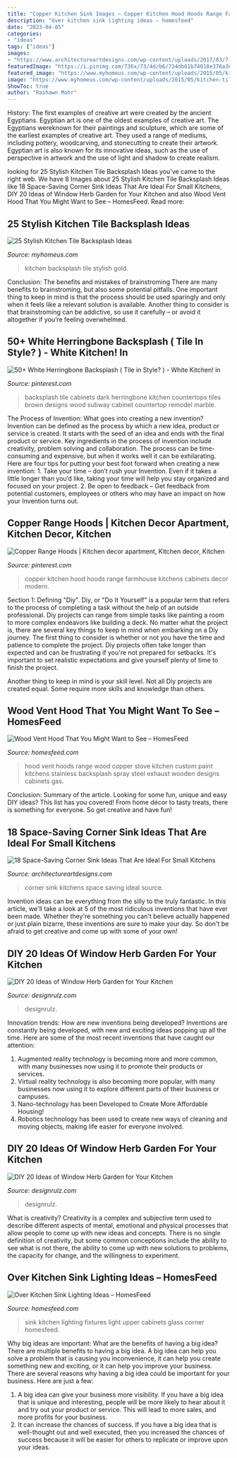 ```yaml
---
title: "Copper Kitchen Sink Images ~ Copper Kitchen Hood Hoods Range Farmhouse Kitchens Cabinets Decor Modern"
description: "Over kitchen sink lighting ideas – homesfeed"
date: "2023-04-05"
categories:
- "ideas"
tags: ["ideas"]
images:
- "https://www.architectureartdesigns.com/wp-content/uploads/2017/03/7-3.jpg"
featuredImage: "https://i.pinimg.com/736x/73/4d/b6/734db61b74018e376a3e9354c2fa8174.jpg"
featured_image: "https://www.myhomeus.com/wp-content/uploads/2015/05/kitchen-tile-backsplash-gold-e1429133879341.jpg"
image: "https://www.myhomeus.com/wp-content/uploads/2015/05/kitchen-tile-backsplash-gold-e1429133879341.jpg"
ShowToc: true
author: "Rashawn Mohr"
---
```



History: The first examples of creative art were created by the ancient Egyptians.
Egyptian art is one of the oldest examples of creative art. The Egyptians wereknown for their paintings and sculpture, which are some of the earliest examples of creative art. They used a range of mediums, including pottery, woodcarving, and stonecutting to create their artwork. Egyptian art is also known for its innovative ideas, such as the use of perspective in artwork and the use of light and shadow to create realism.

	

		
looking for 25 Stylish Kitchen Tile Backsplash Ideas you've came to the right web. We have 8 Images about 25 Stylish Kitchen Tile Backsplash Ideas like 18 Space-Saving Corner Sink Ideas That Are Ideal For Small Kitchens, DIY 20 Ideas of Window Herb Garden for Your Kitchen and also Wood Vent Hood That You Might Want to See – HomesFeed. Read more:
		
    
## 25 Stylish Kitchen Tile Backsplash Ideas

<img loading=lazy src="https://www.myhomeus.com/wp-content/uploads/2015/05/kitchen-tile-backsplash-gold-e1429133879341.jpg" onerror="this.onerror=null;this.src='https://tse2.mm.bing.net/th?id=OIP.UREZdgG-pkm3TWlXlZRcegHaKH&amp;pid=15.1';" alt="25 Stylish Kitchen Tile Backsplash Ideas">

_Source: myhomeus.com_

>kitchen backsplash tile stylish gold. 

	

Conclusion: The benefits and mistakes of brainstroming
There are many benefits to brainstroming, but also some potential pitfalls. One important thing to keep in mind is that the process should be used sparingly and only when it feels like a relevant solution is available. Another thing to consider is that brainstroming can be addictive, so use it carefully – or avoid it altogether if you’re feeling overwhelmed.

    
## 50+ White Herringbone Backsplash ( Tile In Style? ) - White Kitchen! In

<img loading=lazy src="https://i.pinimg.com/736x/73/4d/b6/734db61b74018e376a3e9354c2fa8174.jpg" onerror="this.onerror=null;this.src='https://tse3.mm.bing.net/th?id=OIP.bg9n6gBVYQ2w9Nn8c_0wPAHaLH&amp;pid=15.1';" alt="50+ White Herringbone Backsplash ( Tile in Style? ) - White Kitchen! in">

_Source: pinterest.com_

>backsplash tile cabinets dark herringbone kitchen countertops tiles brown designs wood subway cabinet countertop remodel marble. 

	

The Process of Invention: What goes into creating a new invention?
Invention can be defined as the process by which a new idea, product or service is created. It starts with the seed of an idea and ends with the final product or service. Key ingredients in the process of invention include creativity, problem solving and collaboration. The process can be time-consuming and expensive, but when it works well it can be exhilarating. Here are four tips for putting your best foot forward when creating a new invention: 1. Take your time – don’t rush your Invention. Even if it takes a little longer than you’d like, taking your time will help you stay organized and focused on your project. 2. Be open to feedback – Get feedback from potential customers, employees or others who may have an impact on how your Invention turns out. 
    
## Copper Range Hoods | Kitchen Decor Apartment, Kitchen Decor, Kitchen

<img loading=lazy src="https://i.pinimg.com/736x/a8/34/f9/a834f94bf2525973b032bf3e362b8816--copper-hood-copper-kitchen.jpg" onerror="this.onerror=null;this.src='https://tse4.mm.bing.net/th?id=OIP.JdoI6mHF1P1XiJ2h2zFdpQHaLD&amp;pid=15.1';" alt="Copper Range Hoods | Kitchen decor apartment, Kitchen decor, Kitchen">

_Source: pinterest.com_

>copper kitchen hood hoods range farmhouse kitchens cabinets decor modern. 

	

Section 1: Defining "Diy".
Diy, or "Do It Yourself" is a popular term that refers to the process of completing a task without the help of an outside professional. Diy projects can range from simple tasks like painting a room to more complex endeavors like building a deck. No matter what the project is, there are several key things to keep in mind when embarking on a Diy journey.
The first thing to consider is whether or not you have the time and patience to complete the project. Diy projects often take longer than expected and can be frustrating if you're not prepared for setbacks. It's important to set realistic expectations and give yourself plenty of time to finish the project.

Another thing to keep in mind is your skill level. Not all Diy projects are created equal. Some require more skills and knowledge than others.

    
## Wood Vent Hood That You Might Want To See – HomesFeed

<img loading=lazy src="https://homesfeed.com/wp-content/uploads/2015/09/stunning-kitchen-ideas-with-wood-vent-hood-and-cool-backspashes-and-stainless-steel-stove-and-wooden-cabinets-with-marble-countertop.jpg" onerror="this.onerror=null;this.src='https://tse2.mm.bing.net/th?id=OIP.yb1cX_YQScDlIQnyy6ySywHaLJ&amp;pid=15.1';" alt="Wood Vent Hood That You Might Want to See – HomesFeed">

_Source: homesfeed.com_

>hood vent hoods range wood copper stove kitchen custom paint kitchens stainless backsplash spray steel exhaust wooden designs cabinets gas. 

	

Conclusion: Summary of the article.
Looking for some fun, unique and easy DIY ideas? This list has you covered! From home décor to tasty treats, there is something for everyone. So get creative and have fun!

    
## 18 Space-Saving Corner Sink Ideas That Are Ideal For Small Kitchens

<img loading=lazy src="https://www.architectureartdesigns.com/wp-content/uploads/2017/03/7-3.jpg" onerror="this.onerror=null;this.src='https://tse2.mm.bing.net/th?id=OIP.NJ3R0gzDllX822D_QxeIWwHaLD&amp;pid=15.1';" alt="18 Space-Saving Corner Sink Ideas That Are Ideal For Small Kitchens">

_Source: architectureartdesigns.com_

>corner sink kitchens space saving ideal source. 

	

Invention ideas can be everything from the silly to the truly fantastic. In this article, we'll take a look at 5 of the most ridiculous inventions that have ever been made. Whether they're something you can't believe actually happened or just plain bizarre, these inventions are sure to make your day. So don't be afraid to get creative and come up with some of your own!

    
## DIY 20 Ideas Of Window Herb Garden For Your Kitchen

<img loading=lazy src="https://cdn.designrulz.com/wp-content/uploads/2015/03/shelf-window_designrulz-2.jpg" onerror="this.onerror=null;this.src='https://tse3.mm.bing.net/th?id=OIP.uzyXHeEtdR4o-V8RtBZr0AHaLH&amp;pid=15.1';" alt="DIY 20 Ideas of Window Herb Garden for Your Kitchen">

_Source: designrulz.com_

>designrulz. 

	

Innovation trends: How are new inventions being developed?
Inventions are constantly being developed, with new and exciting ideas popping up all the time. Here are some of the most recent inventions that have caught our attention:
1. Augmented reality technology is becoming more and more common, with many businesses now using it to promote their products or services.
2. Virtual reality technology is also becoming more popular, with many businesses now using it to explore different parts of their business or campuses.
3. Nano-technology has been Developed to Create More Affordable Housing!
4. Robotics technology has been used to create new ways of cleaning and moving objects, making life easier for everyone involved.

    
## DIY 20 Ideas Of Window Herb Garden For Your Kitchen

<img loading=lazy src="https://cdn.designrulz.com/wp-content/uploads/2015/03/shelf-window_designrulz-5.jpg" onerror="this.onerror=null;this.src='https://tse3.mm.bing.net/th?id=OIP.CbkWNb_hiQbJron1_ULCJgHaLH&amp;pid=15.1';" alt="DIY 20 Ideas of Window Herb Garden for Your Kitchen">

_Source: designrulz.com_

>designrulz. 

	

What is creativity?
Creativity is a complex and subjective term used to describe different aspects of mental, emotional and physical processes that allow people to come up with new ideas and concepts. There is no single definition of creativity, but some common conceptions include the ability to see what is not there, the ability to come up with new solutions to problems, the capacity for change, and the willingness to experiment.

    
## Over Kitchen Sink Lighting Ideas – HomesFeed

<img loading=lazy src="https://homesfeed.com/wp-content/uploads/2015/08/Wall-light-fixtures-over-the-kitchen-sink-small-corner-kitchen-set-white-painted-cabinets-upper-cabinets-with-glass-door-.jpg" onerror="this.onerror=null;this.src='https://tse2.mm.bing.net/th?id=OIP.7fQH8bp7uD-_MnkzHEaFIgHaJ4&amp;pid=15.1';" alt="Over Kitchen Sink Lighting Ideas – HomesFeed">

_Source: homesfeed.com_

>sink kitchen lighting fixtures light upper cabinets glass corner homesfeed. 

	

Why big ideas are important: What are the benefits of having a big idea?
There are multiple benefits to having a big idea. A big idea can help you solve a problem that is causing you inconvenience, it can help you create something new and exciting, or it can help you improve your business. There are several reasons why having a big idea could be important for your business. Here are just a few: 
1) A big idea can give your business more visibility. If you have a big idea that is unique and interesting, people will be more likely to hear about it and try out your product or service. This will lead to more sales, and more profits for your business. 
2) It can increase the chances of success. If you have a big idea that is well-thought out and well executed, then you increased the chances of success because it will be easier for others to replicate or improve upon your ideas.

